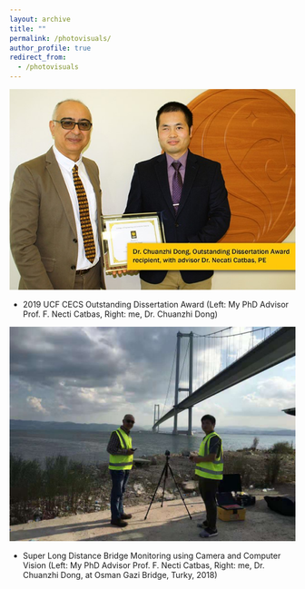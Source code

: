 ```yaml
---
layout: archive
title: ""
permalink: /photovisuals/
author_profile: true
redirect_from:
  - /photovisuals
---
```




![](./photovisuals_image/outstanding_dissertation_awards.jpg)
* 2019 UCF CECS Outstanding Dissertation Award (Left: My PhD Advisor Prof. F. Necti Catbas, Right: me, Dr. Chuanzhi Dong)

![](./photovisuals_image/osmanGazi.jpg)
* Super Long Distance Bridge Monitoring using Camera and Computer Vision (Left: My PhD Advisor Prof. F. Necti Catbas, Right: me, Dr. Chuanzhi Dong, at Osman Gazi Bridge, Turky, 2018)

